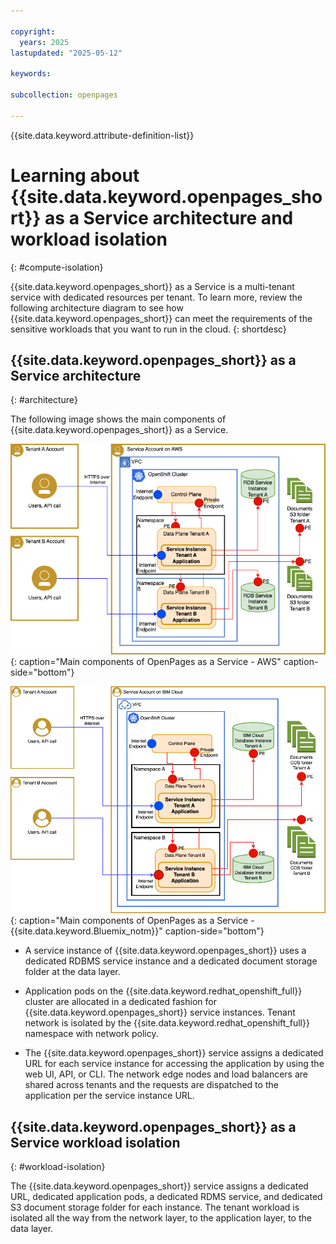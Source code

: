 ```yaml
---

copyright:
  years: 2025
lastupdated: "2025-05-12"

keywords:

subcollection: openpages

---
```


{{site.data.keyword.attribute-definition-list}}

# Learning about {{site.data.keyword.openpages_short}} as a Service architecture and workload isolation
{: #compute-isolation}

{{site.data.keyword.openpages_short}} as a Service is a multi-tenant service with dedicated resources per tenant. To learn more, review the following architecture diagram to see how {{site.data.keyword.openpages_short}} can meet the requirements of the sensitive workloads that you want to run in the cloud.
{: shortdesc}

## {{site.data.keyword.openpages_short}} as a Service architecture
{: #architecture}

The following image shows the main components of {{site.data.keyword.openpages_short}} as a Service.

![Tenant isolation architecture](images/op_saas_tenant_isolation.png "Tenant isolation architecture"){: caption="Main components of OpenPages as a Service - AWS" caption-side="bottom"}


![Tenant isolation architecture](images/op_saas_tenant_isolation_ibmcloud.png "Tenant isolation architecture"){: caption="Main components of OpenPages as a Service - {{site.data.keyword.Bluemix_notm}}" caption-side="bottom"}


- A service instance of {{site.data.keyword.openpages_short}} uses a dedicated RDBMS service instance and a dedicated document storage folder at the data layer.

- Application pods on the {{site.data.keyword.redhat_openshift_full}} cluster are allocated in a dedicated fashion for {{site.data.keyword.openpages_short}} service instances. Tenant network is isolated by the {{site.data.keyword.redhat_openshift_full}} namespace with network policy.
- The {{site.data.keyword.openpages_short}} service assigns a dedicated URL for each service instance for accessing the application by using the web UI, API, or CLI. The network edge nodes and load balancers are shared across tenants and the requests are dispatched to the application per the service instance URL.

## {{site.data.keyword.openpages_short}} as a Service workload isolation
{: #workload-isolation}

The {{site.data.keyword.openpages_short}} service assigns a dedicated URL, dedicated application pods, a dedicated RDMS service, and dedicated S3 document storage folder for each instance. The tenant workload is isolated all the way from the network layer, to the application layer, to the data layer.
